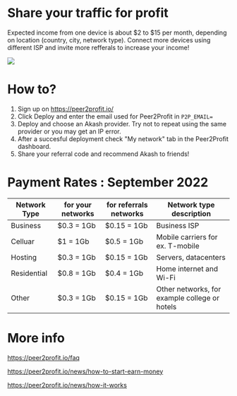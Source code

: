 # Share your traffic for profit

Expected income from one device is about $2 to $15 per month, depending on location (country, city, network type). Connect more devices using different ISP and invite more refferals to increase your income!

![](https://github.com/ovrclk/awesome-akash/raw/peer2profit/peer2profit/peer2profit.png)

# How to?

1.  Sign up on https://peer2profit.io/
2.  Click Deploy and enter the email used for Peer2Profit in `P2P_EMAIL=`
3.  Deploy and choose an Akash provider.  Try not to repeat using the same provider or you may get an IP error.
4.  After a succesful deployment check "My network" tab in the Peer2Profit dashboard.
5.  Share your referral code and recommend Akash to friends!

# Payment Rates : September 2022

| Network Type | for your networks | for referrals networks | Network type description                      |
|--------------|-------------------|------------------------|-----------------------------------------------|
| Business     | $0.3 = 1Gb        | $0.15 = 1Gb            | Business ISP                                  |
| Celluar      | $1 = 1Gb          | $0.5 = 1Gb             | Mobile carriers for ex. T-mobile              |
| Hosting      | $0.3 = 1Gb        | $0.15 = 1Gb            | Servers, datacenters                          |
| Residential  | $0.8 = 1Gb        | $0.4 = 1Gb             | Home internet and Wi-Fi                       |
| Other        | $0.3 = 1Gb        | $0.15 = 1Gb            | Other networks, for example college or hotels |

# More info

https://peer2profit.io/faq


https://peer2profit.io/news/how-to-start-earn-money


https://peer2profit.io/news/how-it-works
